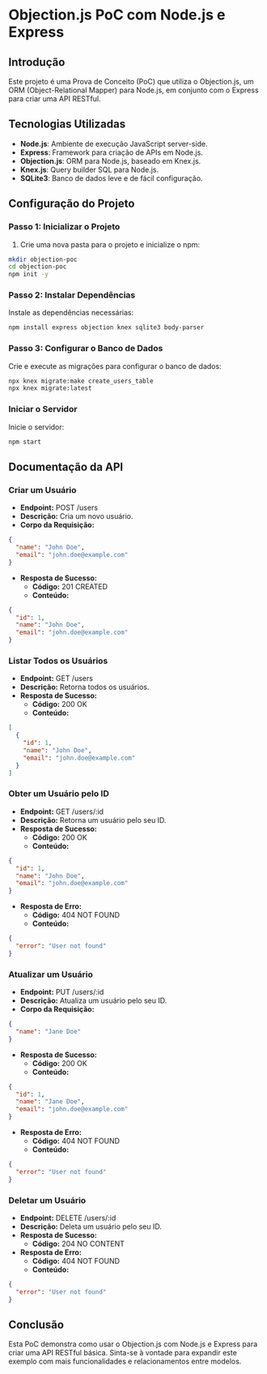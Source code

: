 # Objection.js PoC com Node.js e Express

## Introdução

Este projeto é uma Prova de Conceito (PoC) que utiliza o Objection.js, um ORM (Object-Relational Mapper) para Node.js, em conjunto com o Express para criar uma API RESTful.

## Tecnologias Utilizadas

- **Node.js**: Ambiente de execução JavaScript server-side.
- **Express**: Framework para criação de APIs em Node.js.
- **Objection.js**: ORM para Node.js, baseado em Knex.js.
- **Knex.js**: Query builder SQL para Node.js.
- **SQLite3**: Banco de dados leve e de fácil configuração.

## Configuração do Projeto

### Passo 1: Inicializar o Projeto

1. Crie uma nova pasta para o projeto e inicialize o npm:

```bash
mkdir objection-poc
cd objection-poc
npm init -y
```

### Passo 2: Instalar Dependências

Instale as dependências necessárias:

```bash
npm install express objection knex sqlite3 body-parser
```

### Passo 3: Configurar o Banco de Dados

Crie e execute as migrações para configurar o banco de dados:

```bash
npx knex migrate:make create_users_table
npx knex migrate:latest
```

### Iniciar o Servidor

Inicie o servidor:

```bash
npm start
```

## Documentação da API

### Criar um Usuário

- **Endpoint:** POST /users
- **Descrição:** Cria um novo usuário.
- **Corpo da Requisição:**

```json
{
  "name": "John Doe",
  "email": "john.doe@example.com"
}
```

- **Resposta de Sucesso:**
  - **Código:** 201 CREATED
  - **Conteúdo:**

```json
{
  "id": 1,
  "name": "John Doe",
  "email": "john.doe@example.com"
}
```

### Listar Todos os Usuários

- **Endpoint:** GET /users
- **Descrição:** Retorna todos os usuários.
- **Resposta de Sucesso:**
  - **Código:** 200 OK
  - **Conteúdo:**

```json
[
  {
    "id": 1,
    "name": "John Doe",
    "email": "john.doe@example.com"
  }
]
```

### Obter um Usuário pelo ID

- **Endpoint:** GET /users/:id
- **Descrição:** Retorna um usuário pelo seu ID.
- **Resposta de Sucesso:**
  - **Código:** 200 OK
  - **Conteúdo:**

```json
{
  "id": 1,
  "name": "John Doe",
  "email": "john.doe@example.com"
}
```

- **Resposta de Erro:**
  - **Código:** 404 NOT FOUND
  - **Conteúdo:**

```json
{
  "error": "User not found"
}
```

### Atualizar um Usuário

- **Endpoint:** PUT /users/:id
- **Descrição:** Atualiza um usuário pelo seu ID.
- **Corpo da Requisição:**

```json
{
  "name": "Jane Doe"
}
```

- **Resposta de Sucesso:**
  - **Código:** 200 OK
  - **Conteúdo:**

```json
{
  "id": 1,
  "name": "Jane Doe",
  "email": "john.doe@example.com"
}
```

- **Resposta de Erro:**
  - **Código:** 404 NOT FOUND
  - **Conteúdo:**

```json
{
  "error": "User not found"
}
```

### Deletar um Usuário

- **Endpoint:** DELETE /users/:id
- **Descrição:** Deleta um usuário pelo seu ID.
- **Resposta de Sucesso:**
  - **Código:** 204 NO CONTENT
- **Resposta de Erro:**
  - **Código:** 404 NOT FOUND
  - **Conteúdo:**

```json
{
  "error": "User not found"
}
```

## Conclusão

Esta PoC demonstra como usar o Objection.js com Node.js e Express para criar uma API RESTful básica. Sinta-se à vontade para expandir este exemplo com mais funcionalidades e relacionamentos entre modelos.
